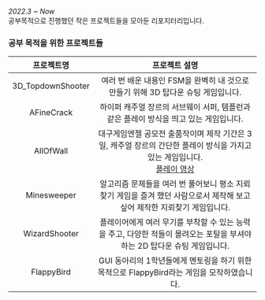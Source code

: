 *2022.3 ~ Now* <br/>
공부목적으로 진행했던 작은 프로젝트들을 모아둔 리포지터리입니다. <br/>

### 공부 목적을 위한 프로젝트들
| 프로젝트명 | 프로젝트 설명
| :-------: | :----: |
| 3D_TopdownShooter | 여러 번 배운 내용인 FSM을 완벽히 내 것으로 만들기 위해 3D 탑다운 슈팅 게임입니다.
| AFineCrack | 하이퍼 캐주얼 장르의 서브웨이 서퍼, 템플런과 같은 플레이 방식을 띄고 있는 게임입니다.
| AllOfWall | 대구게임엔젤 공모전 출품작이며 제작 기간은 3일, 캐주얼 장르의 간단한 플레이 방식을 가지고 있는 게임입니다. <br/> [플레이 영상](https://youtu.be/dOS9vXDmiLQ)
| Minesweeper | 알고리즘 문제들을 여러 번 풀어보니 평소 지뢰찾기 게임을 즐겨 했던 사람으로서 제작해 보고 싶어 제작한 지뢰찾기 게임입니다.
| WizardShooter | 플레이어에게 여러 무기를 부착할 수 있는 능력을 주고, 다양한 적들이 몰려오는 포탈을 부셔야 하는 2D 탑다운 슈팅 게임입니다.
| FlappyBird | GUI 동아리의 1학년들에게 멘토링을 하기 위한 목적으로 FlappyBird라는 게임을 모작하였습니다.
